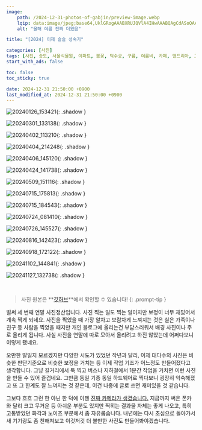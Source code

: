 ```yaml
---
image:
    path: /2024-12-31-photos-of-gabjin/preview-image.webp
    lqip: data:image/jpeg;base64,UklGRogAAABXRUJQVlA4IHwAAABQAgCdASoQAAgAAUAmJZgCdLoAEJEXQXspxpAAzj9wQghm4b3bbMOeM5+uLV8L7uZTzl5EZq2BXD9cl2GiCcEXLsAKr4eYgp1dn+ft8Z3raNVewBX/iIuoBhL9jGqUYhS5L5T2X1GIKpNt6Qu+vrbTgQ9lMeGbwOlk4AAA
    alt: "올해 여름 진짜 더웠음"

title: "[2024] 이제 슬슬 성숙기"

categories: [사진]
tags: [사진, 송도, 서울식물원, 아파트, 봄꽃, 덕수궁, 구름, 여름비, 카페, 맨드리아, 고드름]
start_with_ads: false

toc: false
toc_sticky: true

date: 2024-12-31 21:50:00 +0900
last_modified_at: 2024-12-31 21:50:00 +0900
---
```


![20240126_153421](/photo/20240126_153421.webp){: .shadow }

![20240301_133138](/photo/20240301_133138.webp){: .shadow }

![20240402_113210](/photo/20240402_113210.webp){: .shadow }

![20240404_214248](/photo/20240404_214248.webp){: .shadow }

![20240406_145120](/photo/20240406_145120.webp){: .shadow }

![20240424_141738](/photo/20240424_141738.webp){: .shadow }

![20240509_151116](/photo/20240509_151116.webp){: .shadow }

![20240715_175813](/photo/20240715_175813.webp){: .shadow }

![20240715_184543](/photo/20240715_184543.webp){: .shadow }

![20240724_081410](/photo/20240724_081410.webp){: .shadow }

![20240726_145527](/photo/20240726_145527.webp){: .shadow }

![20240816_142423](/photo/20240816_142423.webp){: .shadow }

![20240918_172122](/photo/20240918_172122.webp){: .shadow }

![20241102_144841](/photo/20241102_144841.webp){: .shadow }

![20241127_132738](/photo/20241127_132738.webp){: .shadow }

<br>

> 사진 원본은 **[깃허브](https://github.com/hyngng/hyngng.github.io.resources/tree/master/photo/2024)**에서 확인할 수 있습니다!
{: .prompt-tip }

벌써 세 번째 연말 사진정산입니다. 사진 찍는 일도 찍는 일이지만 보정이 너무 재밌어서 계속 찍게 되네요. 사진을 찍었을 때 가장 알차고 보람차게 느껴지는 것은 실은 가족이나 친구 등 사람을 찍었을 때지만 개인 블로그에 올리는건 부담스러워서 배경 사진이나 주로 올리게 됩니다. 사실 사진을 연말에 따로 모아서 올리려고 하진 않았는데 어쩌다보니 이렇게 됐네요.

오만한 말일지 모르겠지만 다양한 시도가 있었던 작년과 달리, 이제 대다수의 사진은 비슷한 판단기준으로 비슷한 보정을 거치는 등 이제 작업 기조가 어느정도 만들어졌다고 생각합니다. 그냥 길거리에서 툭 찍고 버스나 지하철에서 1분간 작업을 거치면 이런 사진을 만들 수 있어 즐겁네요. 그만큼 동일 기종 동일 하드웨어로 찍다보니 굉장히 익숙해졌고 또 그 한계도 잘 느껴지는 것 같은데, 이건 나중에 글로 쓰면 재미있을 것 같습니다.

그보다 흐흐 그런 한 아닌 한 덕에 이젠 [진짜 카메라가 생겼습니다.](https://hyngng.github.io/posts/sony-a7c-review/) 지금까지 써온 폰카와 달리 크고 무거운 등 아쉬운 부분도 있지만 찍히는 결과물 자체는 좋게 나오고, 특히 고통받았던 화각과 노이즈 부분에서 좀 자유롭습니다. 내년에는 다시 초심으로 돌아가서 새 기기랑도 좀 친해져보고 이것저것 더 볼만한 사진도 만들어봐야겠습니다.